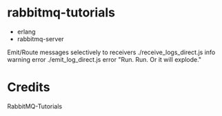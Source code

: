# rabbitmq-tutorials
- erlang
- rabbitmq-server

Emit/Route messages selectively to receivers
./receive_logs_direct.js info warning error
./emit_log_direct.js error "Run. Run. Or it will explode."

# Credits
RabbitMQ-Tutorials
